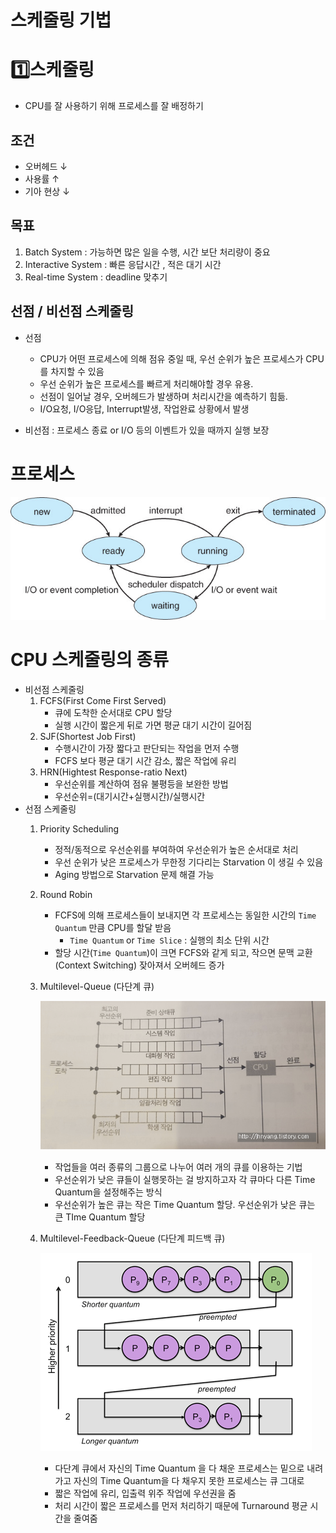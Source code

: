 # 스케줄링 기법

# 1️⃣스케줄링

- CPU를 잘 사용하기 위해 프로세스를 잘 배정하기

## 조건

- 오버헤드 ↓
- 사용률 ↑
- 기아 현상 ↓

## 목표

1. Batch System : 가능하면 많은 일을 수행, 시간 보단 처리량이 중요
2. Interactive System : 빠른 응답시간 , 적은 대기 시간
3. Real-time System : deadline 맞추기

## 선점 / 비선점 스케줄링

- 선점
    - CPU가 어떤 프로세스에 의해 점유 중일 때, 우선 순위가 높은 프로세스가 CPU를 차지할 수 있음
    - 우선 순위가 높은 프로세스를 빠르게 처리해야할 경우 유용.
    - 선점이 일어날 경우, 오버헤드가 발생하며 처리시간을 예측하기 힘듦.
    - I/O요청, I/O응답, Interrupt발생, 작업완료 상황에서 발생

- 비선점 : 프로세스 종료 or I/O 등의 이벤트가 있을 때까지 실행 보장

# 프로세스

![%E1%84%89%E1%85%B3%E1%84%8F%E1%85%A6%E1%84%8C%E1%85%AE%E1%86%AF%E1%84%85%E1%85%B5%E1%86%BC%20%E1%84%80%E1%85%B5%E1%84%87%E1%85%A5%E1%86%B8%20e9cbd670c851471585c43a5d4f6ed278/Untitled.png](cpu/Untitled.png)

# CPU 스케줄링의 종류

- 비선점 스케줄링
    1. FCFS(First Come First Served)
        - 큐에 도착한 순서대로 CPU 할당
        - 실행 시간이 짧은게 뒤로 가면 평균 대기 시간이 길어짐
    2. SJF(Shortest Job First)
        - 수행시간이 가장 짧다고 판단되는 작업을 먼저 수행
        - FCFS 보다 평균 대기 시간 감소, 짧은 작업에 유리
    3. HRN(Hightest Response-ratio Next)
        - 우선순위를 계산하여 점유 불평등을 보완한 방법
        - 우선순위=(대기시간+실행시간)/실행시간
- 선점 스케줄링
    1. Priority Scheduling
        - 정적/동적으로 우선순위를 부여하여 우선순위가 높은 순서대로 처리
        - 우선 순위가 낮은 프로세스가 무한정 기다리는 Starvation 이 생길 수 있음
        - Aging 방법으로 Starvation 문제 해결 가능
    2. Round Robin
        - FCFS에 의해 프로세스들이 보내지면 각 프로세스는 동일한 시간의 `Time Quantum` 만큼 CPU를 할달 받음
            - `Time Quantum` or `Time Slice` : 실행의 최소 단위 시간
        - 할당 시간(`Time Quantum`)이 크면 FCFS와 같게 되고, 작으면 문맥 교환 (Context Switching) 잦아져서 오버헤드 증가
    3. Multilevel-Queue (다단계 큐)

        ![%E1%84%89%E1%85%B3%E1%84%8F%E1%85%A6%E1%84%8C%E1%85%AE%E1%86%AF%E1%84%85%E1%85%B5%E1%86%BC%20%E1%84%80%E1%85%B5%E1%84%87%E1%85%A5%E1%86%B8%20e9cbd670c851471585c43a5d4f6ed278/Untitled%201.png](cpu/Untitled%201.png)

        - 작업들을 여러 종류의 그룹으로 나누어 여러 개의 큐를  이용하는 기법
        - 우선순위가 낮은 큐들이 실행못하는 걸 방지하고자 각 큐마다 다른 Time Quantum을 설정해주는 방식
        - 우선순위가 높은 큐는 작은 Time Quantum 할당. 우선순위가 낮은 큐는 큰 TIme Quantum 할당

    4. Multilevel-Feedback-Queue (다단계 피드백 큐)

        ![%E1%84%89%E1%85%B3%E1%84%8F%E1%85%A6%E1%84%8C%E1%85%AE%E1%86%AF%E1%84%85%E1%85%B5%E1%86%BC%20%E1%84%80%E1%85%B5%E1%84%87%E1%85%A5%E1%86%B8%20e9cbd670c851471585c43a5d4f6ed278/Untitled%202.png](cpu/Untitled%202.png)

        - 다단계 큐에서 자신의 Time Quantum 을 다 채운 프로세스는 밑으로 내려가고 자신의 Time Quantum을 다 채우지 못한 프로세스는 큐 그대로
        - 짧은 작업에 유리, 입출력 위주 작업에 우선권을 줌
        - 처리 시간이 짧은 프로세스를 먼저 처리하기 때문에 Turnaround 평균 시간을 줄여줌